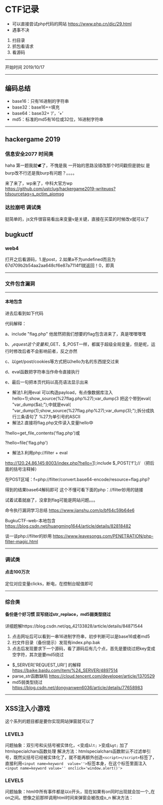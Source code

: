 # CTF记录
- 可以直接尝试php代码的网站 https://www.php.cn/dic/29.html
- 遇事不决
 1. 扫目录
 2. 抓包看请求
 3. 看源码
 
---

开始时间 2019/10/17

------------

## 编码总结

* base16：只有16进制的字符串
* base32：base16+=填充
* base64：base32+ ‘/’，‘+’
* md5：标准的md5有16位或32位，16进制字符串

---

## hackergame 2019
### 信息安全2077 时间类
haha 第一题我就🕊了，不愧是我
一开始的思路没错改那个时间戳但是貌似 是burp改不行还是我burp有问题？。。。。

来了来了，wp来了，中科大官方wp https://github.com/ustclug/hackergame2019-writeups?tdsourcetag=s_pctim_aiomsg

### 达拉崩吧 调试类
挺简单的，js文件很容易看出来变量v是关键，直接在买菜的时候改v就可以了

## bugkuctf
### web4
打开之后看源码，1.是post，2.如果a不为undefined而且为67d709b2b54aa2aa648cf6e87a7114f1就返回！0，即真

--------
### 文件包含漏洞

---
#### 本地包含
进去后看到如下代码
 <?php
    include "flag.php";
    $a = @$_REQUEST['hello'];
    eval( "var_dump($a);");
    show_source(__FILE__);
?> 
代码解释：

a、include "flag.php" 他居然把我们想要的flag包含进来了，真是嘿嘿嘿嘿

b、$_request这个变量和$_GET、$_POST一样，都属于超级全局变量，但是呢，运行时修改后者不会影响前者，反之亦然

c、以get/post/cookies等方式把以hello为名的东西提交过来

d、eval函数把字符串当作命令直接执行

e、最后一句把本页代码以高亮语法显示出来

- 解法1.利用eval
可以构造payload，有点像数据库注入 hello=1);show_source(%27flag.php%27);var_dump(3 把这个带到eval( "var_dump($a);");中就是eval( "var_dump(1);show_source(%27flag.php%27);var_dump(3);");拆分成执行三条语句了 %27为单引号的ASCII
- 解法2.直接将flag.php文件读入变量hello中

?hello=get_file_contents('flag.php')或

?hello=file('flag.php')

- 解法3.利用php://filter + eval

http://120.24.86.145:8003/index.php?hello=1);include $_POST['f'];//  （把后面的括号注释掉）

在POST区域：f=php://filter/convert.base64-encode/resource=flag.php?

得到的结果base64解码即可 这个不懂可看下面的php：//filter妙用的链接

试着试着就崩了，没拿到flag可能是网站问题。。。

命令执行漏洞学习总结 https://www.jianshu.com/p/bf64c59b64e6

BugkuCTF-web-本地包含 https://blog.csdn.net/huangming1644/article/details/82818482

谈一谈php://filter的妙用 https://www.leavesongs.com/PENETRATION/php-filter-magic.html

---
### 调试类
#### 点击100万次
定位对应变量clicks，断电，在控制台赋值即可

---
### 综合类
#### 备份是个好习惯 双写绕过str_replace，md5弱类型绕过
详细题解https://blog.csdn.net/qq_42133828/article/details/84871544
1. 点击网址后可以看到一串16进制字符串，初步判断可以是base16或者md5
2. 扫文件目录（备份提示）发现有index.php.bak
3. 点击后发现要求下一个源码，看了源码后有几个点，首先是要绕过把key变成空字符，其次是要md5绕过

- $_SERVER['REQUEST_URI'] 的解释 https://baike.baidu.com/item/%24_SERVER/4897514
- parse_str函数缺陷 https://cloud.tencent.com/developer/article/1370529
- md5弱类型绕过 https://blog.csdn.net/dongyanwen6036/article/details/77658983

---
## XSS注入小游戏
这个系列的题目都是要你实现网站弹窗就可以了
### LEVEL3
问题抽象：双引号和尖括号被实体化，<变成`&lt;`   >变成`&gt;` 加了htmlspecialchars函数处理
解决方法：htmlspecialchars函数默认不过滤单引号，既然尖括号已经被实体化了，就不能再额外创造`<script></script>`标签了，直接利用`<input name=keyword  value=''>`标签本身，在这个标签里面注入`<input name=keyword value='' onclick='window.alert()'>`
### LEVEL5
问题抽象：html中所有事件都是以o开头，现在如果有on同时出现就会加一个_在on之间。想像之前那样调用html时间来弹窗会被改成o_n
解决方法：
